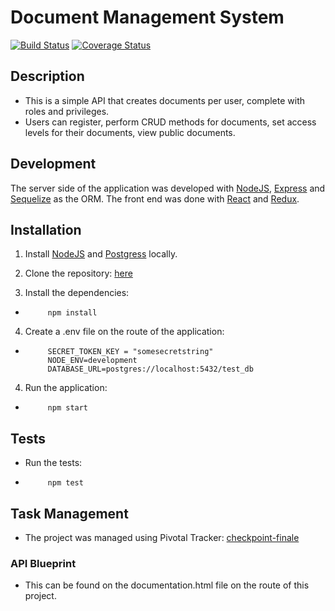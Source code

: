 # Document Management System
[![Build Status](https://travis-ci.org/Mercy-Muchai/document-mgt-system.svg?branch=develop)](https://travis-ci.org/Mercy-Muchai/document-mgt-system) [![Coverage Status](https://coveralls.io/repos/github/Mercy-Muchai/document-mgt-system/badge.svg?branch=develop)](https://coveralls.io/github/Mercy-Muchai/document-mgt-system?branch=develop)

## Description

- This is a simple API that creates documents per user, complete with roles and privileges.
- Users can register, perform CRUD methods for documents, set access levels for their documents, view public documents.

## Development

The server side of the application was developed with [NodeJS](https://nodejs.org/en/docs/), [Express](https://expressjs.com/en/4x/api.html) and [Sequelize](http://docs.sequelizejs.com/manual/tutorial/models-usage.html) as the ORM.
The front end was done with [React](https://facebook.github.io/react/docs/hello-world.html) and [Redux](http://redux.js.org/).

## Installation
1. Install [NodeJS](https://nodejs.org/en/docs/) and [Postgress](https://www.postgresql.org/) locally.

2. Clone the repository:
[here](https://github.com/Mercy-Muchai/document-mgt-system.git)

3. Install the dependencies:
 -          npm install
      
4. Create a .env file on the route of the application:
 -          SECRET_TOKEN_KEY = "somesecretstring"
            NODE_ENV=development
            DATABASE_URL=postgres://localhost:5432/test_db

4. Run the application:
 -          npm start

## Tests
- Run the tests:
 -          npm test

## Task Management
- The project was managed using Pivotal Tracker: [checkpoint-finale](https://www.pivotaltracker.com/n/projects/2035037)


### API Blueprint
-  This can be found on the documentation.html file on the route of this project.



